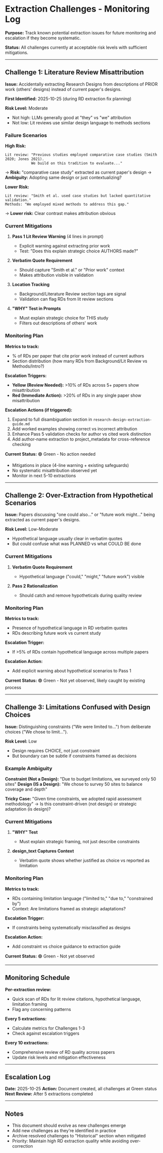 # Extraction Challenges - Monitoring Log

**Purpose:** Track known potential extraction issues for future monitoring and escalation if they become systematic.

**Status:** All challenges currently at acceptable risk levels with sufficient mitigations.

---

## Challenge 1: Literature Review Misattribution

**Issue:** Accidentally extracting Research Designs from descriptions of PRIOR work (others' designs) instead of current paper's designs.

**First Identified:** 2025-10-25 (during RD extraction fix planning)

**Risk Level:** Moderate
- Not high: LLMs generally good at "they" vs "we" attribution
- Not low: Lit reviews use similar design language to methods sections

### Failure Scenarios

**High Risk:**
```
Lit review: "Previous studies employed comparative case studies (Smith 2020; Jones 2021).
            We build on this tradition to evaluate..."
```
→ **Risk:** "comparative case study" extracted as current paper's design
→ **Ambiguity:** Adopting same design or just contextualizing?

**Lower Risk:**
```
Lit review: "Smith et al. used case studies but lacked quantitative validation."
Methods: "We employed mixed methods to address this gap."
```
→ **Lower risk:** Clear contrast makes attribution obvious

### Current Mitigations

1. **Pass 1 Lit Review Warning** (4 lines in prompt)
   - Explicit warning against extracting prior work
   - Test: "Does this explain strategic choice AUTHORS made?"

2. **Verbatim Quote Requirement**
   - Should capture "Smith et al." or "Prior work" context
   - Makes attribution visible in validation

3. **Location Tracking**
   - Background/Literature Review section tags are signal
   - Validation can flag RDs from lit review sections

4. **"WHY" Test in Prompts**
   - Must explain strategic choice for THIS study
   - Filters out descriptions of others' work

### Monitoring Plan

**Metrics to track:**
- % of RDs per paper that cite prior work instead of current authors
- Section distribution (how many RDs from Background/Lit Review vs Methods/Intro?)

**Escalation Triggers:**
- **Yellow (Review Needed):** >10% of RDs across 5+ papers show misattribution
- **Red (Immediate Action):** >20% of RDs in any single paper show misattribution

**Escalation Actions (if triggered):**
1. Expand to full disambiguation section in `research-design-extraction-guide.md`
2. Add worked examples showing correct vs incorrect attribution
3. Enhance Pass 5 validation checks for author vs cited work distinction
4. Add author-name extraction to project_metadata for cross-reference checking

**Current Status:** 🟢 Green - No action needed
- Mitigations in place (4-line warning + existing safeguards)
- No systematic misattribution observed yet
- Monitor in next 5-10 extractions

---

## Challenge 2: Over-Extraction from Hypothetical Scenarios

**Issue:** Papers discussing "one could also..." or "future work might..." being extracted as current paper's designs.

**Risk Level:** Low-Moderate
- Hypothetical language usually clear in verbatim quotes
- But could confuse what was PLANNED vs what COULD BE done

### Current Mitigations

1. **Verbatim Quote Requirement**
   - Hypothetical language ("could," "might," "future work") visible

2. **Pass 2 Rationalization**
   - Should catch and remove hypotheticals during quality review

### Monitoring Plan

**Metrics to track:**
- Presence of hypothetical language in RD verbatim quotes
- RDs describing future work vs current study

**Escalation Trigger:**
- If >5% of RDs contain hypothetical language across multiple papers

**Escalation Action:**
- Add explicit warning about hypothetical scenarios to Pass 1

**Current Status:** 🟢 Green - Not yet observed, likely caught by existing process

---

## Challenge 3: Limitations Confused with Design Choices

**Issue:** Distinguishing constraints ("We were limited to...") from deliberate choices ("We chose to limit...").

**Risk Level:** Low
- Design requires CHOICE, not just constraint
- But boundary can be subtle if constraints framed as decisions

### Example Ambiguity

**Constraint (Not a Design):** "Due to budget limitations, we surveyed only 50 sites"
**Design (IS a Design):** "We chose to survey 50 sites to balance coverage and depth"

**Tricky Case:** "Given time constraints, we adopted rapid assessment methodology"
→ Is this constraint-driven (not design) or strategic adaptation (is design)?

### Current Mitigations

1. **"WHY" Test**
   - Must explain strategic framing, not just describe constraints

2. **design_text Captures Context**
   - Verbatim quote shows whether justified as choice vs reported as limitation

### Monitoring Plan

**Metrics to track:**
- RDs containing limitation language ("limited to," "due to," "constrained by")
- Context: Are limitations framed as strategic adaptations?

**Escalation Trigger:**
- If constraints being systematically misclassified as designs

**Escalation Action:**
- Add constraint vs choice guidance to extraction guide

**Current Status:** 🟢 Green - Not yet observed

---

## Monitoring Schedule

**Per-extraction review:**
- Quick scan of RDs for lit review citations, hypothetical language, limitation framing
- Flag any concerning patterns

**Every 5 extractions:**
- Calculate metrics for Challenges 1-3
- Check against escalation triggers

**Every 10 extractions:**
- Comprehensive review of RD quality across papers
- Update risk levels and mitigation effectiveness

---

## Escalation Log

**Date:** 2025-10-25
**Action:** Document created, all challenges at Green status
**Next Review:** After 5 extractions completed

---

## Notes

- This document should evolve as new challenges emerge
- Add new challenges as they're identified in practice
- Archive resolved challenges to "Historical" section when mitigated
- Priority: Maintain high RD extraction quality while avoiding over-correction

